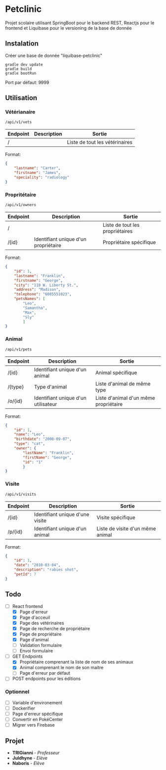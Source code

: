 # Petclinic
Projet scolaire utilisant SpringBoot pour le backend REST, Reactjs pour le frontend et Liquibase pour le versioning de la base de donnée


## Instalation

Créer une base de donnée "liquibase-petclinic"

```
gradle dev update
gradle build
gradle bootRun
```

Port par défaut: 9999

## Utilisation

### Vétérianaire

`/api/v1/vets`

Endpoint | Description | Sortie
-|-|-
/ | | Liste de tout les vétérinaires

Format:
```json
{
    "lastname": "Carter",
    "firstname": "James",
    "speciality": "radiology"
}
```

### Propritétaire

`/api/v1/owners`

Endpoint | Description | Sortie
-|-|-
/ | | Liste de tout les propriétaires
/{id} | Identifiant unique d'un propriétaire | Propriétaire spécifique

Format:
```json
{
    "id": 1,
    "lastname": "Franklin",
    "firstname": "George",
    "city": "110 W. Liberty St.",
    "address": "Madison",
    "telephone": "6085551023",
    "petsNames": [
        "Leo",
        "Samantha",
        "Max",
        "Sly"
        ]
}
```
### Animal

`/api/v1/pets`

Endpoint | Description | Sortie
-|-|-
/{id} | Identifiant unique d'un animal | Animal spécifique
/{type} | Type d'animal | Liste d'animal de même type
/o/{id} | Identifiant unique d'un utilisateur | Liste d'animal d'un même propriétaire

Format:
```json
{
    "id": 1,
    "name": "Leo",
    "birthdate": "2000-09-07",
    "type": "cat",
    "owner": {
        "lastName": "Franklin",
        "firstName": "George",
        "id": "1"
        }
}
```
### Visite

`/api/v1/visits`

Endpoint | Description | Sortie
-|-|-
/{id} | Identifiant unique d'une visite | Visite spécifique
/p/{id} | Identifiant unique d'un animal | Liste de visite d'un même animal

Format:
```json
{
    "id": 1,
    "date": "2010-03-04",
    "description": "rabies shot",
    "petId": 7
}
```

## Todo

- [ ] React frontend
  - [x] Page d'erreur
  - [x] Page d'acceuil
  - [x] Page des vétérinaires
  - [x] Page de recherche de propriétaire
  - [x] Page de propriétaire
  - [x] Page d'animal
  - [ ] Validation formulaire
  - [ ] Envoi formulaire
    
- [ ] GET Endpoints
  - [x] Propriétaire comprenant la liste de nom de ses animaux
  - [x] Animal comprenant le nom de son maitre
  - [ ] Page d'erreur par défaut

- [ ] POST endpoints pour les éditions

### Optionnel

- [ ] Variable d'environement
- [ ] Dockerifier
- [ ] Page d'erreur spécifique
- [ ] Convertir en PokéCenter
- [ ] Migrer vers Firebase

## Projet
- **TRIGianni** - *Professeur*
- **Juldhyne** - *Elève*
- **Naboris** - *Elève*
